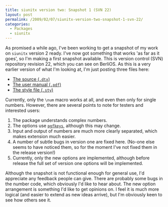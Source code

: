 ```yaml
---
title: siunitx version two: Snapshot 1 (SVN 22)
layout: post
permalink: /2009/02/07/siunitx-version-two-snapshot-1-svn-22/
categories:
  - Packages
  - siunitx
---
```

As promised a while ago, I've been working to get a snapshot of my work on `siunitx` version 2 ready. I've now got something that works 'as far as it goes', so I'm making a first snapshot available.  This is version control (SVN) repository revision 22, which you can see on BerliOS. As this is a very earlier version of what I'm looking at, I'm just posting three files here:

- [The source (`.dtx`)](/wp-content/uploads/2009/02/siunitx.dtx)
- [The user manual (`.pdf`)](/wp-content/uploads/2009/02/siunitx.pdf)
- [The style file (`.sty`)](/wp-content/uploads/2009/02/siunitx.sty)

Currently, only the `\num` macro works at all, and even then only for single numbers. However, there are several points to note for testers  and interested users:

1. The package understands complex numbers.
2. The options use [`pgfkeys`](https://ctan.org/pkg/pgf), although this may change.
3. Input and output of numbers are much more clearly separated, which makes extension much easier.
4. A number of subtle bugs in version one are fixed here. (No-one else seems to have noticed them, so for the moment I've not fixed them in the release version!)
5. Currently, only the new options are implemented, although before release the full set of version one options will be implemented.

Although the snapshot is not functional enough for general use, I'd appreciate any feedback people can give.  There are probably some bugs in the number code, which obviously I'd like to hear about.  The new option arrangement is something I'd like to get opinions on.  I feel it is much more logical (and easier to extend as new ideas arrive), but I'm obviously keen to see how others see it.
